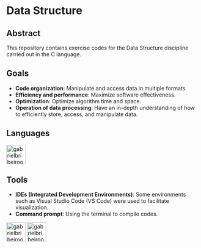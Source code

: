# Data Structure

## Abstract
This repository contains exercise codes for the Data Structure discipline carried out in the C language.

## Goals
- **Code organization**: Manipulate and access data in multiple formats.
- **Efficiency and performance**: Maximize software effectiveness.
- **Optimization**: Optimize algorithm time and space.
- **Operation of data processing**: Have an in-depth understanding of how to efficiently store, access, and manipulate data.

## Languages
<div style="display: inline_block"><cbr>
  <img align = "top" alt = "gabrielbribeiroo_C" height = "50" width = "50" src="https://cdn.jsdelivr.net/gh/devicons/devicon/icons/c/c-original.svg" /> 
</div>

## Tools
- **IDEs (Integrated Development Environments)**: Some environments such as Visual Studio Code (VS Code) were used to facilitate visualization.
- **Command prompt**: Using the terminal to compile codes.

<div style="display: inline_block"><cbr>
  <img align = "top" alt = "gabrielbribeiroo_VSCode" height = "50" width = "50" src="https://cdn.jsdelivr.net/gh/devicons/devicon/icons/vscode/vscode-original.svg" />
  <img align = "top" alt = "gabrielbribeiroo_PowerShell" height = "50" width = "50" src="https://cdn.jsdelivr.net/gh/devicons/devicon/icons/powershell/powershell-original.svg" /> 
</div>
